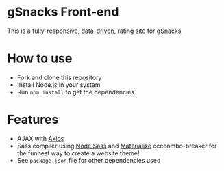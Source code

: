 # gSnacks Front-end

This is a fully-responsive, [data-driven](https://github.com/katrinasilver/gsnacks-backend), rating site for [gSnacks](https://gsnacks.surge.sh/)

# How to use

- Fork and clone this repository
- Install Node.js in your system
- Run `npm install` to get the dependencies

# Features

- AJAX with [Axios](https://www.npmjs.com/package/axios)
- Sass compiler using [Node Sass](https://www.npmjs.com/package/node-sass) and [Materialize](https://materializecss.com/about.html) ccccombo-breaker for the funnest way to create a website theme!
- See `package.json` file for other dependencies used
